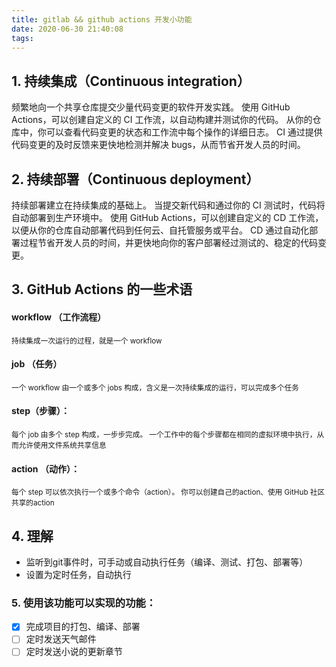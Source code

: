 ```yaml
---
title: gitlab && github actions 开发小功能
date: 2020-06-30 21:40:08
tags:
---
```

## 1. 持续集成（Continuous integration）
频繁地向一个共享仓库提交少量代码变更的软件开发实践。 使用 GitHub Actions，可以创建自定义的 CI 工作流，以自动构建并测试你的代码。 从你的仓库中，你可以查看代码变更的状态和工作流中每个操作的详细日志。 CI 通过提供代码变更的及时反馈来更快地检测并解决 bugs，从而节省开发人员的时间。

## 2. 持续部署（Continuous deployment）
持续部署建立在持续集成的基础上。 当提交新代码和通过你的 CI 测试时，代码将自动部署到生产环境中。 使用 GitHub Actions，可以创建自定义的 CD 工作流，以便从你的仓库自动部署代码到任何云、自托管服务或平台。 CD 通过自动化部署过程节省开发人员的时间，并更快地向你的客户部署经过测试的、稳定的代码变更。

## 3. GitHub Actions 的一些术语
#### workflow （工作流程）
<small>持续集成一次运行的过程，就是一个 workflow</small>
#### job （任务）
<small>一个 workflow 由一个或多个 jobs 构成，含义是一次持续集成的运行，可以完成多个任务</small>
#### step（步骤）：
<small>每个 job 由多个 step 构成，一步步完成。 一个工作中的每个步骤都在相同的虚拟环境中执行，从而允许使用文件系统共享信息</small>
#### action （动作）：
<small>每个 step 可以依次执行一个或多个命令（action）。 你可以创建自己的action、使用 GitHub 社区共享的action</small>

## 4. 理解
- 监听到git事件时，可手动或自动执行任务（编译、测试、打包、部署等）
- 设置为定时任务，自动执行

### 5. 使用该功能可以实现的功能：
- [x] 完成项目的打包、编译、部署
- [ ] 定时发送天气邮件
- [ ] 定时发送小说的更新章节

